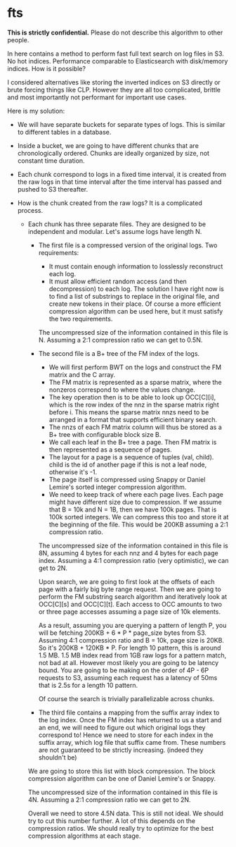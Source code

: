 # fts

**This is strictly confidential.** Please do not describe this algorithm to other people. 

In here contains a method to perform fast full text search on log files in S3. No hot indices. Performance comparable to Elasticsearch with disk/memory indices. How is it possible?

I considered alternatives like storing the inverted indices on S3 directly or brute forcing things like CLP. However they are all too complicated, brittle and most importantly not performant for important use cases.

Here is my solution:

- We will have separate buckets for separate types of logs. This is similar to different tables in a database.
- Inside a bucket, we are going to have different chunks that are chronologically ordered. Chunks are ideally organized by size, not constant time duration. 
- Each chunk correspond to logs in a fixed time interval, it is created from the raw logs in that time interval after the time interval has passed and pushed to S3 thereafter.
- How is the chunk created from the raw logs? It is a complicated process.

    - Each chunk has three separate files. They are designed to be independent and modular. Let's assume logs have length N.

        - The first file is a compressed version of the original logs. Two requirements:
            - It must contain enough information to losslessly reconstruct each log.
            - It must allow efficient random access (and then decompression) to each log.
          The solution I have right now is to find a list of substrings to replace in the original file, and create new tokens in their place. Of course a more efficient compression algorithm can be used here, but it must satisfy the two requirements.

          The uncompressed size of the information contained in this file is N. Assuming a 2:1 compression ratio we can get to 0.5N.

        - The second file is a B+ tree of the FM index of the logs.
            - We will first perform BWT on the logs and construct the FM matrix and the C array.
            - The FM matrix is represented as a sparse matrix, where the nonzeros correspond to where the values change.
            - The key operation then is to be able to look up OCC[C][i], which is the row index of the nnz in the sparse matrix right before i. This means the sparse matrix nnzs need to be arranged in a format that supports efficient binary search.
            - The nnzs of each FM matrix column will thus be stored as a B+ tree with configurable block size B.
            - We call each leaf in the B+ tree a page. Then FM matrix is then represented as a sequence of pages.
            - The layout for a page is a sequence of tuples (val, child). child is the id of another page if this is not a leaf node, otherwise it's -1. 
            - The page itself is compressed using Snappy or Daniel Lemire's sorted integer compression algorithm.
            - We need to keep track of where each page lives. Each page might have different size due to compression. If we assume that B = 10k and N = 1B, then we have 100k pages. That is 100k sorted integers. We can compress this too and store it at the beginning of the file. This would be 200KB assuming a 2:1 compression ratio. 
        
           The uncompressed size of the information contained in this file is 8N, assuming 4 bytes for each nnz and 4 bytes for each page index. Assuming a 4:1 compression ratio (very optimistic), we can get to 2N.

           Upon search, we are going to first look at the offsets of each page with a fairly big byte range request. Then we are going to perform the FM substring search algorithm and iteratively look at OCC[C][s] and OCC[C][t]. Each access to OCC amounts to two or three page accesses assuming a page size of 10k elements. 

           As a result, assuming you are querying a pattern of length P, you will be fetching 200KB + 6 * P * page_size bytes from S3. Assuming 4:1 compression ratio and B = 10k, page size is 20KB. So it's 200KB + 120KB * P. For length 10 pattern, this is around 1.5 MB. 1.5 MB index read from 1GB raw logs for a pattern match, not bad at all. However most likely you are going to be latency bound. You are going to be making on the order of 4P - 6P requests to S3, assuming each request has a latency of 50ms that is 2.5s for a length 10 pattern. 

           Of course the search is trivially parallelizable across chunks.

        - The third file contains a mapping from the suffix array index to the log index. Once the FM index has returned to us a start and an end, we will need to figure out which original logs they correspond to! Hence we need to store for each index in the suffix array, which log file that suffix came from. These numbers are not guaranteed to be strictly increasing. (indeed they shouldn't be)

        We are going to store this list with block compression. The block compression algorithm can be one of Daniel Lemire's or Snappy.

        The uncompressed size of the information contained in this file is 4N. Assuming a 2:1 compression ratio we can get to 2N.

        Overall we need to store 4.5N data. This is still not ideal. We should try to cut this number further. A lot of this depends on the compression ratios. We should really try to optimize for the best compression algorithms at each stage. 